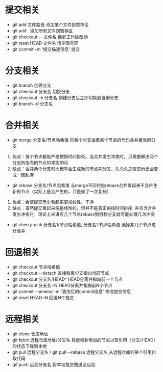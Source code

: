 # 提交相关
- git add 文件路径
添加某个文件到暂存区
- git add .
添加所有文件到暂存区
- git checkout -- 文件名
撤销工作区改动
- git reset HEAD 文件名
清空暂存区
- git commit -m '提交描述信息'
提交

# 分支相关
- git branch 
创建分支
- git checkout 分支名
切换分支
- git checkout -b 分支名
创建分支后立即切换到当前分支
- git branch -d 分支名

# 合并相关
- git merge 分支名/节点哈希值
将某个分支或者某个节点的代码合并至当前分支
1. 优点：每个节点都是严格按照时间排列。当合并发生冲突时，只需要解决两个分支所指向的节点的冲突即可
2. 缺点：合并两个分支时大概率会生成新的节点并分叉，久而久之提交历史会变成一团乱麻
- git rebase 分支名/节点哈希值
与merge不同的是rebase合并看起来不会产生新的节点（实际上是会产生的，只是做了一次复制）
1. 优点：会使提交历史看起来更加线性、干净
2. 缺点：虽然提交看起来像是线性的，但并不是真正的按时间排序, 并且当合并发生冲突时，理论上来讲有几个节点rebase到目标分支就可能处理几次冲突
- git cherry-pick 分支名1/节点哈希值, 分支名2节点哈希值
选择某几个节点进行合并

# 回退相关
- git checkout 节点哈希值
- git checkout --detach
直接脱离分支指向当前节点
- git checkout 分支名/HEAD^
HEAD分离并指向前一个节点
- git checkout 分支名~N
HEAD分离并指向前N个节点
- git commit --amend -m '更改后的commit信息'
修改提交信息
- git reset HEAD~N
回退N个提交

# 远程相关
- git clone 仓库地址
- git fetch 远程仓库地址/分支名
将远程新增加的节点以及引用（分支/HEAD）的状态下载到本地
- git pull 远程分支名 / git pull --rebase 远程分支名
从远程仓库的某个引用拉取代码
- git push 远程分支名
将本地提交推送至远程


